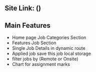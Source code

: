 ## Site Link: ()


## Main Features

- Home page Job Categories Section
- Features Job Section
- Single Job Details in dynamic route
- Applied job save this job local storage
- filter jobs by (Remote or Onsite)
- Chart for assignment marks
